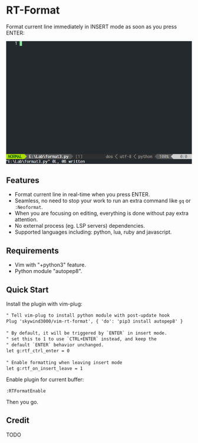 # RT-Format

Format current line immediately in INSERT mode as soon as you press ENTER:

![picture](https://github.com/skywind3000/images/raw/master/p/pep/rtformat_4.gif)

## Features

- Format current line in real-time when you press ENTER.
- Seamless, no need to stop your work to run an extra command like `gq` or `:Neoformat`.
- When you are focusing on editing, everything is done without pay extra attention.
- No external process (eg. LSP servers) dependencies.
- Supported languages including: python, lua, ruby and javascript.

## Requirements

- Vim with "+python3" feature.
- Python module "autopep8".

## Quick Start

Install the plugin with vim-plug:

```VimL
" Tell vim-plug to install python module with post-update hook
Plug 'skywind3000/vim-rt-format', { 'do': 'pip3 install autopep8' }

" By default, it will be triggered by `ENTER` in insert mode.
" set this to 1 to use `CTRL+ENTER` instead, and keep the  
" default `ENTER` behavior unchanged.
let g:rtf_ctrl_enter = 0

" Enable formatting when leaving insert mode
let g:rtf_on_insert_leave = 1
```

Enable plugin for current buffer:

```VimL
:RTFormatEnable
```

Then you go.

## Credit

TODO

